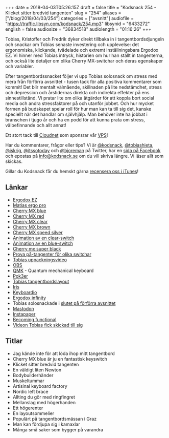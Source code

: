 +++
date = 2018-04-03T05:26:15Z
draft = false
title = "Kodsnack 254 - Klicket sitter bredvid tangenten"
slug = "254"
aliases = ["/blog/2018/04/03/254"]
categories = ["avsnitt"]
audiofile = "https://traffic.libsyn.com/kodsnack/254.mp3"
libsynid = "6433272"
english = false
audiosize = "36834518"
audiolength = "01:16:26"
+++

Tobias, Kristoffer och Fredrik dyker direkt tillbaka in i tangentbordsdjungeln och snackar om Tobias senaste investering och upplevelse: det ergonomiska, klickande, tvådelade och extremt inställningsbara Ergodox EZ. Vi hinner med Tobias intryck, historien om hur han ställt in tangenterna, och också lite detaljer om olika Cherry MX-switchar och deras egenskaper och variabler.

Efter tangentbordssnacket följer vi upp Tobias solosnack om stress med mera från förförra avsnittet - tusen tack för alla positiva kommentarer som kommit! Det blir mentalt välmående, skillnaden på lite nedstämdhet, stress och depression och årstidernas direkta och indirekta effekter på ens sinnestillstånd. Vi pratar lite om olika åtgärder för att koppla bort social media och andra stressfaktorer på och utanför jobbet. Och hur mycket formen på budskapet spelar roll för hur man kan ta till sig det, kanske speciellt när det handlar om självhjälp. Man behöver inte ha jobbat i branschen i tjugo år och ha en podd för att kunna prata om stress, välbefinnande och allt annat!

Ett stort tack till [Cloudnet](http://www.cloudnet.se) som sponsrar vår [VPS](http://en.wikipedia.org/wiki/Virtual_private_server)!

Har du kommentarer, frågor eller tips? Vi är [@kodsnack](https://www.twitter.com/kodsnack), [@tobiashieta](https://www.twitter.com/tobiashieta), [@iskrig](https://www.twitter.com/iskrig), [@itssotoday](https://twitter.com/itssotoday) och [@bjoreman](https://www.twitter.com/bjoreman) på Twitter, har en [sida på Facebook](https://www.facebook.com/kodsnack) och epostas på [info@kodsnack.se](mailto:info@kodsnack.se) om du vill skriva längre. Vi läser allt som skickas.

Gillar du Kodsnack får du hemskt gärna [recensera oss i iTunes](http://itunes.apple.com/se/podcast/kodsnack/id561631498?l=en)!

## Länkar ##
* [Ergodox EZ](https://ergodox-ez.com/)
* [Matias ergo pro](http://matias.ca/ergopro/pc/)
* [Cherry MX blue](https://deskthority.net/wiki/Cherry_MX_Blue)
* [Cherry MX red](https://deskthority.net/wiki/Cherry_MX_Red)
* [Cherry MX clear](https://deskthority.net/wiki/Cherry_MX_Clear)
* [Cherry MX brown](https://deskthority.net/wiki/Cherry_MX_Brown)
* [Cherry MX speed silver](https://deskthority.net/wiki/Cherry_MX_Speed_Silver)
* [Animation av en clear-switch](http://www.keyboardco.com/blog/wp-content/uploads/2012/10/Clear.gif)
* [Animation av en blue-switch](http://www.keyboardco.com/blog/wp-content/uploads/2012/10/Blue.gif)
* [Cherry mx super black](https://deskthority.net/wiki/Cherry_MX_Super_Black)
* [Prova på-tangenter för olika switchar](https://www.amazon.com/WASD-6-Key-Cherry-Switch-Tester/dp/B00AZQKCD4)
* [Tobias uppackningsvideo](https://www.twitch.tv/videos/243049793)
* [OBS](https://obsproject.com/)
* [QMK](https://docs.qmk.fm/) - Quantum mechanical keyboard
* [Pok3er](http://www.vortexgear.tw/vortex2_3.asp?kind=47&kind2=220&sn=3&so3=open)
* [Tobias tangentbordslayout](https://github.com/tru/qmk_firmware/blob/tobias_blowrak_programmer/keyboards/ergodox_ez/keymaps/blowrak_programming/keymap.c)
* [Iris](https://keeb.io/products/iris-keyboard-split-ergonomic-keyboard?variant=2650673709086)
* [Keyboardio](https://shop.keyboard.io/)
* [Ergodox infinity](https://input.club/devices/infinity-ergodox/)
* Tobias solosnackade i [slutet på förförra avsnittet](https://kodsnack.se/252/)
* [Mastodon](https://en.wikipedia.org/wiki/Mastodon_%28software%29)
* [Instapaper](https://en.wikipedia.org/wiki/Instapaper)
* [Becoming functional](http://shop.oreilly.com/product/0636920030331.do)
* [Videon Tobias fick skickad till sig](https://youtu.be/IdTMDpizis8)

## Titlar ##
* Jag kände inte för att löda ihop mitt tangentbord
* Cherry MX blue är ju en fantastisk keyswitch
* Klicket sitter bredvid tangenten
* En väldigt liten Newton
* Bodybuilderhänder
* Muskeltummar
* Artisinal keyboard factory
* Nordic left brace
* Allting du gör med ringfingret
* Mellanslag med högerhanden
* Ett högerenter
* En layoutsommelier
* Populärt på tangentbordsmässan i Graz
* Man kan fördjupa sig i kamaxlar
* Många små saker som bygger på varandra
